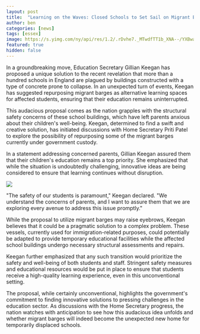 ```yaml
---
layout: post
title:  "Learning on the Waves: Closed Schools to Set Sail on Migrant Barges as Education Secretary Charts a Unique Course"
author: ben
categories: [news]
tags: [essex]
image: https://s.yimg.com/ny/api/res/1.2/.rDvhe7._MTwdfTT1b_XNA--/YXBwaWQ9aGlnaGxhbmRlcjt3PTEyNDI7aD02OTk-/https://media.zenfs.com/en/aol_press_association_news_966/d2b61fad6fc9aee83c0eb92601cbbd1e
featured: true
hidden: false
---
```


In a groundbreaking move, Education Secretary Gillian Keegan has proposed a unique solution to the recent revelation that more than a hundred schools in England are plagued by buildings constructed with a type of concrete prone to collapse. In an unexpected turn of events, Keegan has suggested repurposing migrant barges as alternative learning spaces for affected students, ensuring that their education remains uninterrupted.

This audacious proposal comes as the nation grapples with the structural safety concerns of these school buildings, which have left parents anxious about their children's well-being. Keegan, determined to find a swift and creative solution, has initiated discussions with Home Secretary Priti Patel to explore the possibility of repurposing some of the migrant barges currently under government custody.

In a statement addressing concerned parents, Gillian Keegan assured them that their children's education remains a top priority. She emphasized that while the situation is undoubtedly challenging, innovative ideas are being considered to ensure that learning continues without disruption.

![](https://e3.365dm.com/23/09/768x432/ba36d70e90021c941e875b8286c0c9f65c23316df4f283ab54a528d79fe98a7b_6274487.jpg?20230904144222)

"The safety of our students is paramount," Keegan declared. "We understand the concerns of parents, and I want to assure them that we are exploring every avenue to address this issue promptly."

While the proposal to utilize migrant barges may raise eyebrows, Keegan believes that it could be a pragmatic solution to a complex problem. These vessels, currently used for immigration-related purposes, could potentially be adapted to provide temporary educational facilities while the affected school buildings undergo necessary structural assessments and repairs.

Keegan further emphasized that any such transition would prioritize the safety and well-being of both students and staff. Stringent safety measures and educational resources would be put in place to ensure that students receive a high-quality learning experience, even in this unconventional setting.

The proposal, while certainly unconventional, highlights the government's commitment to finding innovative solutions to pressing challenges in the education sector. As discussions with the Home Secretary progress, the nation watches with anticipation to see how this audacious idea unfolds and whether migrant barges will indeed become the unexpected new home for temporarily displaced schools.
